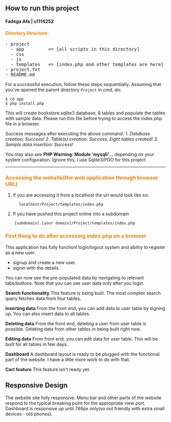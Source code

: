 ## How to run this project
#### Fadega Afa | u1114252

#### <span style="color:#f77f00">Directory Structure:</span>
<pre>
- project
  - app         <= [all scripts in this directory]
  - css
  - js
  - templates   <= [index.php and other templates are here]
- project.txt
- README.md
</pre>
For a successful execution, follow these steps sequentially. Assuming that you've opened the parent directory `Project` in cmd, do:
````
$ cd app
$ php install.php

````
This will create bookstore.sqlite3 database, 8 tables and populate the tables with sample data. Please run this file before trying to access the index.php file in a browser.

Success messages after executing the above command.
*1. Database creation: Success!
 2. Table(s) creation: Success, Eight tables created!
 3. Sample data insertion: Success!*

You may also see **PHP Warning:  Module 'mysqli'...** depending on your system configuration. Ignore this, I use Sqlite3/PDO for this project.
___

### <span style="color:#f77f00">Accessing the website(the web application through browser URL)</span>
1. If you are accessing it from a localhost the url would look like so:
````
      localhost/Project/templates/index.php
````
2. If you have pushed this project online into a subdomain

````
    [subdomain].[your domain]/Project/templates/index.php
````
### <span style="color:#f77f00">First thing to do after accessing index.php on a browser</span>

This application has fully functionl login/logout system and ability to register as a new user.
- signup  and create a new user.
- signin with the details.

You can now see the pre-populated data by navigating to relevant tabs/buttons. Note that you can see user data only after you login.

**Search functionality**
This feature is being built. The most complex search query fetches data from four tables.

**Inserting data**
From the front end, you can add data to user table by signing up. You can also insert data to all tables.

**Deleting data**
From the front end, deleting a user from user table is possible. Deleting data from other tables in being built right now.

**Editing data**
From front end, you can edit data for user table. This will be built for all tables in few days.

**Dashboard**
A dashboard layout is ready to be plugged with the functional part of the website. I have a little more work to do with that.

**Cart feature**
This feature isn't ready yet.
## Responsive Design
The website site fully responsive. Menu bar and other parts of the website respond to the typical breaking point for the appropriate view port. Dashboard is responsive up until 768px only(so not friendly with extra small devices - old phones).
